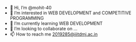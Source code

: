 - 👋 Hi, I’m @mohit-40
- 👀 I’m interested in WEB DEVELOPMENT and COMPETITIVE PROGRAMMING
- 🌱 I’m currently learning WEB DEVELOPMENT 
- 💞️ I’m looking to collaborate on ...
- 📫 How to reach me 2019285@iiitdmj.ac.in

<!---
mohit-40/mohit-40 is a ✨ special ✨ repository because its `README.md` (this file) appears on your GitHub profile.
You can click the Preview link to take a look at your changes.
--->
